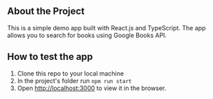 ## About the Project

This is a simple demo app built with React.js and TypeScript. The app allows you to search for books using Google Books API.

## How to test the app
1. Clone this repo to your local machine
2. In the project's folder run `npm run start`
3. Open [http://localhost:3000](http://localhost:3000) to view it in the browser.

